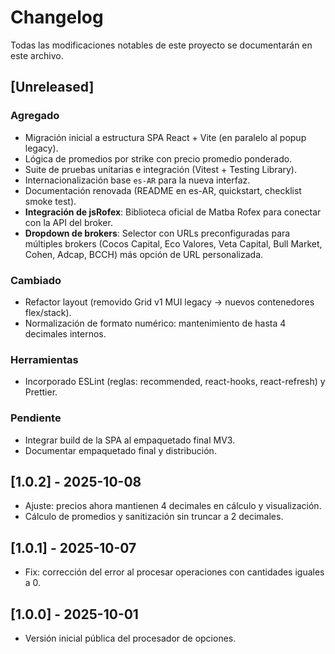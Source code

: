 # Changelog

Todas las modificaciones notables de este proyecto se documentarán en este archivo.

## [Unreleased]

### Agregado

- Migración inicial a estructura SPA React + Vite (en paralelo al popup legacy).
- Lógica de promedios por strike con precio promedio ponderado.
- Suite de pruebas unitarias e integración (Vitest + Testing Library).
- Internacionalización base `es-AR` para la nueva interfaz.
- Documentación renovada (README en es-AR, quickstart, checklist smoke test).
- **Integración de jsRofex**: Biblioteca oficial de Matba Rofex para conectar con la API del broker.
- **Dropdown de brokers**: Selector con URLs preconfiguradas para múltiples brokers (Cocos Capital, Eco Valores, Veta Capital, Bull Market, Cohen, Adcap, BCCH) más opción de URL personalizada.

### Cambiado

- Refactor layout (removido Grid v1 MUI legacy → nuevos contenedores flex/stack).
- Normalización de formato numérico: mantenimiento de hasta 4 decimales internos.

### Herramientas

- Incorporado ESLint (reglas: recommended, react-hooks, react-refresh) y Prettier.

### Pendiente

- Integrar build de la SPA al empaquetado final MV3.
- Documentar empaquetado final y distribución.

## [1.0.2] - 2025-10-08

- Ajuste: precios ahora mantienen 4 decimales en cálculo y visualización.
- Cálculo de promedios y sanitización sin truncar a 2 decimales.

## [1.0.1] - 2025-10-07

- Fix: corrección del error al procesar operaciones con cantidades iguales a 0.

## [1.0.0] - 2025-10-01

- Versión inicial pública del procesador de opciones.
